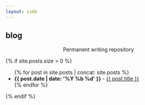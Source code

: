 ```yaml
---
layout: side
---
```


## blog

<p style="text-align: center">Permanent writing repository</p>

{% if site.posts.size > 0 %}
<ul id="blog_index">
  {% for post in site.posts | concat: site.posts %}
  <li>
    <strong>{{ post.date | date: '%Y %b %d' }}</strong> - <a href="{{ post.url | absolute_url }}" title="{{ post.excerpt | strip_html | truncate: 40 }}">{{ post.title }}</a>
  </li>
  {% endfor %}
</ul>
{% endif %}
